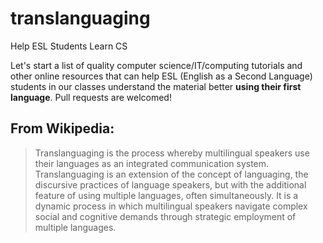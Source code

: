 # translanguaging
Help ESL Students Learn CS

Let's start a list of quality computer science/IT/computing tutorials and other online resources that can help ESL (English as a Second Language) students in our classes understand the material better **using their first language**. Pull requests are welcomed!

## From Wikipedia: 
> Translanguaging is the process whereby multilingual speakers use their languages as an integrated communication system. Translanguaging is an extension of the concept of languaging, the discursive practices of language speakers, but with the additional feature of using multiple languages, often simultaneously. It is a dynamic process in which multilingual speakers navigate complex social and cognitive demands through strategic employment of multiple languages.
